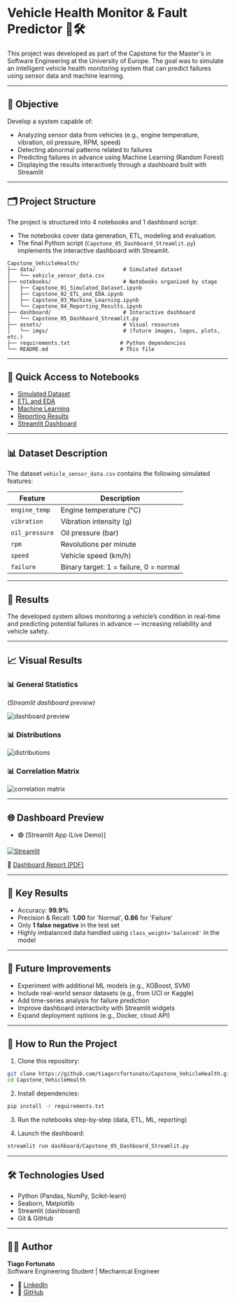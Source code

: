 
# Vehicle Health Monitor & Fault Predictor 🚗🛠️

This project was developed as part of the Capstone for the Master's in Software Engineering at the University of Europe. The goal was to simulate an intelligent vehicle health monitoring system that can predict failures using sensor data and machine learning.

---

## 🧠 Objective

Develop a system capable of:

- Analyzing sensor data from vehicles (e.g., engine temperature, vibration, oil pressure, RPM, speed)
- Detecting abnormal patterns related to failures
- Predicting failures in advance using Machine Learning (Random Forest)
- Displaying the results interactively through a dashboard built with Streamlit

---

## 🗂️ Project Structure

The project is structured into 4 notebooks and 1 dashboard script:

- The notebooks cover data generation, ETL, modeling and evaluation.
- The final Python script (`Capstone_05_Dashboard_Streamlit.py`) implements the interactive dashboard with Streamlit.

```
Capstone_VehicleHealth/
├── data/                            # Simulated dataset
│   └── vehicle_sensor_data.csv
├── notebooks/                       # Notebooks organized by stage
│   ├── Capstone_01_Simulated_Dataset.ipynb
│   ├── Capstone_02_ETL_and_EDA.ipynb
│   ├── Capstone_03_Machine_Learning.ipynb
│   └── Capstone_04_Reporting_Results.ipynb
├── dashboard/                       # Interactive dashboard
│   └── Capstone_05_Dashboard_Streamlit.py
├── assets/                          # Visual resources
│   └── imgs/                        # (future images, logos, plots, etc.)
├── requirements.txt                # Python dependencies
└── README.md                       # This file
```

---

## 📂 Quick Access to Notebooks

- [Simulated Dataset](notebooks/Capstone_01_Simulated_Dataset.ipynb)
- [ETL and EDA](notebooks/Capstone_02_ETL_and_EDA.ipynb)
- [Machine Learning](notebooks/Capstone_03_Machine_Learning.ipynb)
- [Reporting Results](notebooks/Capstone_04_Reporting_Results.ipynb)
- [Streamlit Dashboard](dashboard/Capstone_05_Dashboard_Streamlit.py)

---

## 📊 Dataset Description

The dataset `vehicle_sensor_data.csv` contains the following simulated features:

| Feature         | Description                           |
|-----------------|---------------------------------------|
| `engine_temp`   | Engine temperature (°C)               |
| `vibration`     | Vibration intensity (g)               |
| `oil_pressure`  | Oil pressure (bar)                    |
| `rpm`           | Revolutions per minute                |
| `speed`         | Vehicle speed (km/h)                  |
| `failure`       | Binary target: 1 = failure, 0 = normal|

---

## 🧪 Results

The developed system allows monitoring a vehicle’s condition in real-time and predicting potential failures in advance — increasing reliability and vehicle safety.

---

## 📈 Visual Results

### 📊 General Statistics
*(Streamlit dashboard preview)*

![dashboard preview](assets/imgs/dashboard_stats.png)

### 📊 Distributions

![distributions](assets/imgs/dashboard_distributions.png)

### 📊 Correlation Matrix

![correlation matrix](assets/imgs/dashboard_corr_matrix.png)

---

## 🌐 Dashboard Preview

- 🟢 [Streamlit App (Live Demo)]

[![Streamlit](https://img.shields.io/badge/Streamlit-Live--Demo-brightgreen?logo=streamlit)](https://capstonevehiclehealth.streamlit.app)

📄 [Dashboard Report (PDF)](dashboard_resultados.pdf)

---

## 🧠 Key Results

- Accuracy: **99.9%**
- Precision & Recall: **1.00** for 'Normal', **0.86** for 'Failure'
- Only **1 false negative** in the test set
- Highly imbalanced data handled using `class_weight='balanced'` in the model

---

## 🔮 Future Improvements

- Experiment with additional ML models (e.g., XGBoost, SVM)
- Include real-world sensor datasets (e.g., from UCI or Kaggle)
- Add time-series analysis for failure prediction
- Improve dashboard interactivity with Streamlit widgets
- Expand deployment options (e.g., Docker, cloud API)

---

## 🚀 How to Run the Project

1. Clone this repository:
```bash
git clone https://github.com/tiagorcfortunato/Capstone_VehicleHealth.git
cd Capstone_VehicleHealth
```

2. Install dependencies:
```bash
pip install -r requirements.txt
```

3. Run the notebooks step-by-step (data, ETL, ML, reporting)

4. Launch the dashboard:
```bash
streamlit run dashboard/Capstone_05_Dashboard_Streamlit.py
```

---

## 🛠️ Technologies Used

- Python (Pandas, NumPy, Scikit-learn)
- Seaborn, Matplotlib
- Streamlit (dashboard)
- Git & GitHub

---

## 👨‍💻 Author

**Tiago Fortunato**  
Software Engineering Student | Mechanical Engineer

- 🔗 [LinkedIn](https://www.linkedin.com/in/tiagorcfortunato)  
- 🔗 [GitHub](https://github.com/tiagorcfortunato)
